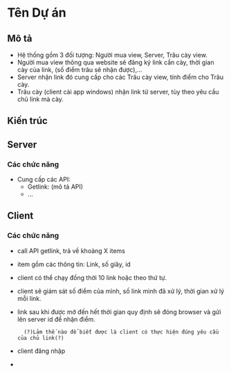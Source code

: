 # Tên Dự án 

## Mô tả
- Hệ thống gồm 3 đối tượng: Người mua view, Server, Trâu cày view. 
- Người mua view thông qua website sẽ đăng ký link cần cày, thời gian cày của link, (số điểm trâu sẽ nhận được),...  
- Server nhận link đó cung cấp cho các Trâu cày view, tính điểm cho Trâu cày.
- Trâu cày (client cài app windows) nhận link từ server, tùy theo yêu cầu chủ link mà cày.
## Kiến trúc

## Server 
### Các chức năng
- Cung cấp các API: 
    - Getlink: (mô tả API)
    - ...
## Client
### Các chức năng
- call API getlink, trả về khoảng X items 
- item gồm các thông tin:  Link, số giây, id
- client có thể chạy đồng thời 10 link hoặc theo thứ tự.
- client sẽ giám sát số điểm của mình, số link mình đã xử lý, thời gian xử lý mỗi link. 
- link sau khi được mở đến hết thời gian quy định sẽ đóng browser và gửi lên server id để nhận điểm. 
 

        (?)Lảm thế nào để biết được là client có thực hiện đúng yêu cầu của chủ link(?) 

- client đăng nhập
- 


